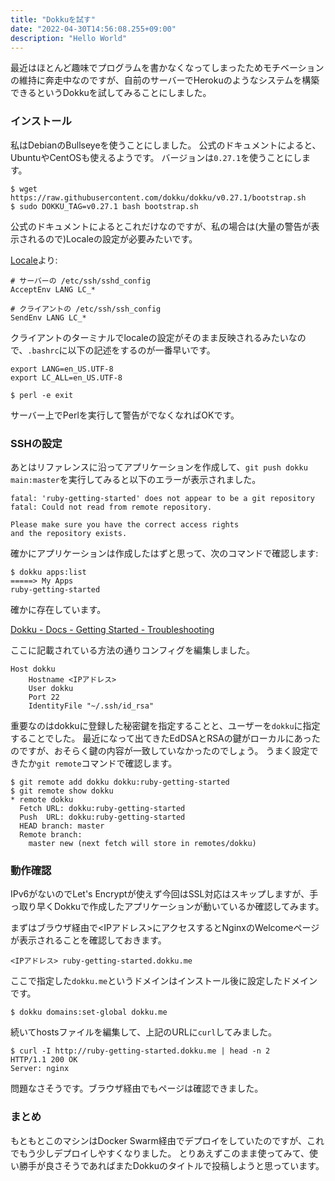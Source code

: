 ```yaml
---
title: "Dokkuを試す"
date: "2022-04-30T14:56:08.255+09:00"
description: "Hello World"
---
```


最近はほとんど趣味でプログラムを書かなくなってしまったためモチベーションの維持に奔走中なのですが、自前のサーバーでHerokuのようなシステムを構築できるというDokkuを試してみることにしました。

### インストール

私はDebianのBullseyeを使うことにしました。
公式のドキュメントによると、UbuntuやCentOSも使えるようです。
バージョンは`0.27.1`を使うことにします。

    $ wget https://raw.githubusercontent.com/dokku/dokku/v0.27.1/bootstrap.sh
    $ sudo DOKKU_TAG=v0.27.1 bash bootstrap.sh

公式のドキュメントによるとこれだけなのですが、私の場合は(大量の警告が表示されるので)Localeの設定が必要みたいです。

[Locale](https://wiki.debian.org/Locale#SSH)より:

```
# サーバーの /etc/ssh/sshd_config
AcceptEnv LANG LC_*

# クライアントの /etc/ssh/ssh_config
SendEnv LANG LC_*
```

クライアントのターミナルでlocaleの設定がそのまま反映されるみたいなので、`.bashrc`に以下の記述をするのが一番早いです。

```
export LANG=en_US.UTF-8
export LC_ALL=en_US.UTF-8
```

    $ perl -e exit

サーバー上でPerlを実行して警告がでなくなればOKです。

### SSHの設定

あとはリファレンスに沿ってアプリケーションを作成して、`git push dokku main:master`を実行してみると以下のエラーが表示されました。

```
fatal: 'ruby-getting-started' does not appear to be a git repository
fatal: Could not read from remote repository.

Please make sure you have the correct access rights
and the repository exists.
```

確かにアプリケーションは作成したはずと思って、次のコマンドで確認します:

    $ dokku apps:list
    =====> My Apps
    ruby-getting-started

確かに存在しています。

[Dokku - Docs - Getting Started - Troubleshooting](https://dokku.com/docs~v0.27.1/getting-started/troubleshooting/#i-want-to-deploy-my-app-but-i-am-getting-asked-for-the-password)

ここに記載されている方法の通りコンフィグを編集しました。

```
Host dokku
    Hostname <IPアドレス>
    User dokku
    Port 22
    IdentityFile "~/.ssh/id_rsa"
```

重要なのはdokkuに登録した秘密鍵を指定することと、ユーザーを`dokku`に指定することでした。
最近になって出てきたEdDSAとRSAの鍵がローカルにあったのですが、おそらく鍵の内容が一致していなかったのでしょう。
うまく設定できたか`git remote`コマンドで確認します。

    $ git remote add dokku dokku:ruby-getting-started
    $ git remote show dokku
    * remote dokku
      Fetch URL: dokku:ruby-getting-started
      Push  URL: dokku:ruby-getting-started
      HEAD branch: master
      Remote branch:
        master new (next fetch will store in remotes/dokku)

### 動作確認

IPv6がないのでLet's Encryptが使えず今回はSSL対応はスキップしますが、手っ取り早くDokkuで作成したアプリケーションが動いているか確認してみます。

まずはブラウザ経由で<IPアドレス>にアクセスするとNginxのWelcomeページが表示されることを確認しておきます。

```
<IPアドレス> ruby-getting-started.dokku.me
```

ここで指定した`dokku.me`というドメインはインストール後に設定したドメインです。

    $ dokku domains:set-global dokku.me

続いてhostsファイルを編集して、上記のURLに`curl`してみました。

    $ curl -I http://ruby-getting-started.dokku.me | head -n 2
    HTTP/1.1 200 OK
    Server: nginx

問題なさそうです。ブラウザ経由でもページは確認できました。

### まとめ

もともとこのマシンはDocker Swarm経由でデプロイをしていたのですが、これでもう少しデプロイしやすくなりました。
とりあえずこのまま使ってみて、使い勝手が良さそうであればまたDokkuのタイトルで投稿しようと思っています。
